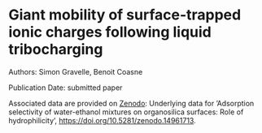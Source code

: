 # Giant mobility of surface-trapped ionic charges following liquid tribocharging

Authors: Simon Gravelle, Benoit Coasne

Publication Date: submitted paper

Associated data are provided on [Zenodo](https://doi.org/10.5281/zenodo.14961713): Underlying data for ’Adsorption selectivity of
water-ethanol mixtures on organosilica surfaces: Role of
hydrophilicity’, https://doi.org/10.5281/zenodo.14961713.
